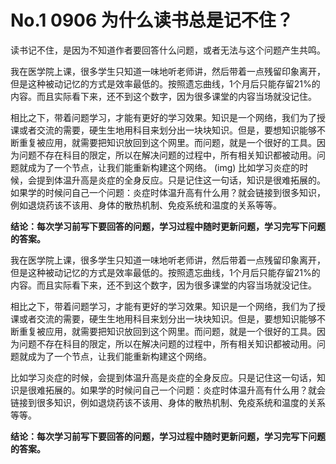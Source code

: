 # No.1 0906 为什么读书总是记不住？

读书记不住，是因为不知道作者要回答什么问题，或者无法与这个问题产生共鸣。

我在医学院上课，很多学生只知道一味地听老师讲，然后带着一点残留印象离开，但是这种被动记忆的方式是效率最低的。按照遗忘曲线，1个月后只能存留21%的内容。而且实际看下来，还不到这个数字，因为很多课堂的内容当场就没记住。 

相比之下，带着问题学习，才能有更好的学习效果。知识是一个网络，我们为了授课或者交流的需要，硬生生地用科目来划分出一块块知识。但是，要想知识能够不断重复被应用，就需要把知识放回到这个网里。而问题，就是一个很好的工具。因为问题不存在科目的限定，所以在解决问题的过程中，所有相关知识都被动用。问题就成为了一个节点，让我们能重新构建这个网络。 \(img\) 比如学习炎症的时候，会提到体温升高是炎症的全身反应。只是记住这一句话，知识是很难拓展的。如果学的时候问自己一个问题：炎症时体温升高有什么用？就会链接到很多知识，例如退烧药该不该用、身体的散热机制、免疫系统和温度的关系等等。

**结论：每次学习前写下要回答的问题，学习过程中随时更新问题，学习完写下问题的答案。**

我在医学院上课，很多学生只知道一味地听老师讲，然后带着一点残留印象离开，但是这种被动记忆的方式是效率最低的。按照遗忘曲线，1个月后只能存留21%的内容。而且实际看下来，还不到这个数字，因为很多课堂的内容当场就没记住。

相比之下，带着问题学习，才能有更好的学习效果。知识是一个网络，我们为了授课或者交流的需要，硬生生地用科目来划分出一块块知识。但是，要想知识能够不断重复被应用，就需要把知识放回到这个网里。而问题，就是一个很好的工具。因为问题不存在科目的限定，所以在解决问题的过程中，所有相关知识都被动用。问题就成为了一个节点，让我们能重新构建这个网络。

比如学习炎症的时候，会提到体温升高是炎症的全身反应。只是记住这一句话，知识是很难拓展的。如果学的时候问自己一个问题：炎症时体温升高有什么用？就会链接到很多知识，例如退烧药该不该用、身体的散热机制、免疫系统和温度的关系等等。

**结论：每次学习前写下要回答的问题，学习过程中随时更新问题，学习完写下问题的答案。**

